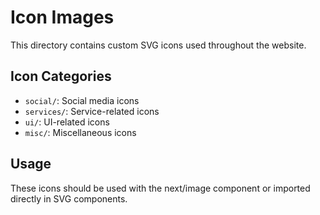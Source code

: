 # Icon Images

This directory contains custom SVG icons used throughout the website.

## Icon Categories

- `social/`: Social media icons
- `services/`: Service-related icons
- `ui/`: UI-related icons
- `misc/`: Miscellaneous icons

## Usage

These icons should be used with the next/image component or imported directly in SVG components.

